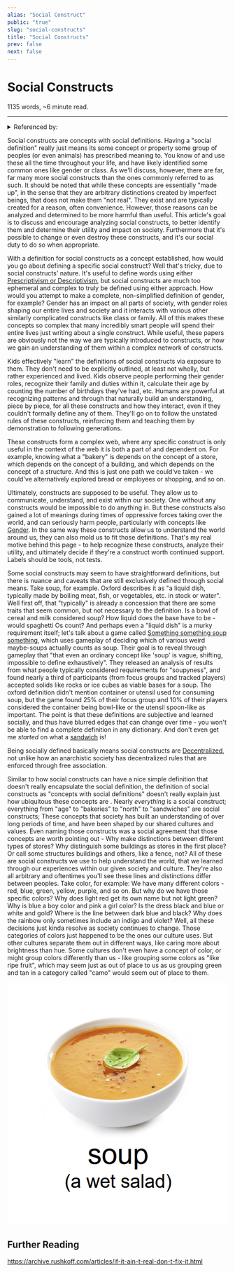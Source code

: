 ```yaml
---
alias: "Social Construct"
public: "true"
slug: "social-constructs"
title: "Social Constructs"
prev: false
next: false
---
```

<script setup>
import { data } from '../../git.data.ts';
import { useData } from 'vitepress';
const pageData = useData();
</script>
<h1 class="p-name">Social Constructs</h1>
<p>1135 words, ~6 minute read. <span v-html="data[`site/${pageData.page.value.relativePath}`]" /></p>
<hr/>

<details><summary>Referenced by:</summary><a href="/garden/free-association/index.md">Free Association</a><a href="/garden/gender/index.md">Gender</a><a href="/garden/gerrymandering/index.md">Gerrymandering</a><a href="/garden/guide-to-incrementals/defining-the-genre/index.md">Guide to Incrementals/Defining the Genre</a><a href="/garden/objectivity/index.md">Objectivity</a><a href="/garden/prescriptivism-vs-descriptivism/index.md">Prescriptivism vs Descriptivism</a><a href="/garden/scientific-constructivism/index.md">Scientific Constructivism</a><a href="/garden/standardized-education/index.md">Standardized Education</a><a href="/garden/trans-athletes-in-sports/index.md">Trans athletes in sports</a></details>

Social constructs are concepts with social definitions. Having a "social definition" really just means its some concept or property some group of peoples (or even animals) has prescribed meaning to. You know of and use these all the time throughout your life, and have likely identified some common ones like gender or class. As we'll discuss, however, there are far, far many more social constructs than the ones commonly referred to as such. It should be noted that while these concepts are essentially "made up", in the sense that they are arbitrary distinctions created by imperfect beings, that does not make them "not real". They exist and are typically created for a reason, often convenience. However, those reasons can be analyzed and determined to be more harmful than useful. This article's goal is to discuss and encourage analyzing social constructs, to better identify them and determine their utility and impact on society. Furthermore that it's possible to change or even destroy these constructs, and it's our social duty to do so when appropriate.

With a definition for social constructs as a concept established, how would you go about defining a specific social construct? Well that's tricky, due to social constructs' nature. It's useful to define words using either [Prescriptivism or Descriptivism](/garden/prescriptivism-vs-descriptivism/index.md), but social constructs are much too ephemeral and complex to truly be defined using either approach. How would you attempt to make a complete, non-simplified definition of gender, for example? Gender has an impact on all parts of society, with gender roles shaping our entire lives and society and it interacts with various other similarly complicated constructs like class or family. All of this makes these concepts so complex that many incredibly smart people will spend their entire lives just writing about a single construct. While useful, these papers are obviously not the way we are typically introduced to constructs, or how we gain an understanding of them within a complex network of constructs.

Kids effectively "learn" the definitions of social constructs via exposure to them. They don't need to be explicitly outlined, at least not wholly, but rather experienced and lived. Kids observe people performing their gender roles, recognize their family and duties within it, calculate their age by counting the number of birthdays they've had, etc. Humans are powerful at recognizing patterns and through that naturally build an understanding, piece by piece, for all these constructs and how they interact, even if they couldn't formally define any of them. They'll go on to follow the unstated rules of these constructs, reinforcing them and teaching them by demonstration to following generations.

These constructs form a complex web, where any specific construct is only useful in the context of the web it is both a part of and dependent on. For example, knowing what a "bakery" is depends on the concept of a store, which depends on the concept of a building, and which depends on the concept of a structure. And this is just one path we could've taken - we could've alternatively explored bread or employees or shopping, and so on.

Ultimately, constructs are supposed to be useful. They allow us to communicate, understand, and exist within our society. One without any constructs would be impossible to do anything in. But these constructs also gained a lot of meanings during times of oppressive forces taking over the world, and can seriously harm people, particularly with concepts like [Gender](/garden/gender/index.md).  In the same way these constructs allow us to understand the world around us, they can also mold us to fit those definitions. That's my real motive behind this page - to help recognize these constructs, analyze their utility, and ultimately decide if they're a construct worth continued support. Labels should be tools, not tests.

Some social constructs may seem to have straightforward definitions, but there is nuance and caveats that are still exclusively defined through social means. Take soup, for example. Oxford describes it as "a liquid dish, typically made by boiling meat, fish, or vegetables, etc. in stock or water". Well first off, that "typically" is already a concession that there are some traits that seem common, but not necessary to the definition. Is a bowl of cereal and milk considered soup? How liquid does the base have to be - would spaghetti Os count? And perhaps even a "liquid dish" is a murky requirement itself; let's talk about a game called [Something something soup something](https://soup.gua-le-ni.com/), which uses gameplay of deciding which of various weird maybe-soups actually counts as soup. Their goal is to reveal through gameplay that "that even an ordinary concept like 'soup' is vague, shifting, impossible to define exhaustively". They released an analysis of results from what people typically considered requirements for "soupyness", and found nearly a third of participants (from focus groups and tracked players) accepted solids like rocks or ice cubes as viable bases for a soup. The oxford definition didn't mention container or utensil used for consuming soup, but the game found 25% of their focus group and 10% of their players considered the container being bowl-like or the utensil spoon-like as important. The point is that these definitions are subjective and learned socially, and thus have blurred edges that can change over time - you won't be able to find a complete definition in any dictionary. And don't even get me _started_ on what a [sandwich](https://cuberule.com/) is!

Being socially defined basically means social constructs are [Decentralized](/garden/decentralized/index.md), not unlike how an anarchistic society has decentralized rules that are enforced through free association.

Similar to how social constructs can have a nice simple definition that doesn't really encapsulate the social definition, the definition of social constructs as "concepts with social definitions" doesn't really explain just how ubiquitous these concepts are . Nearly _everything_ is a social construct; everything from "age" to "bakeries" to "north" to "sandwiches" are social constructs; These concepts that society has built an understanding of over long periods of time, and have been shaped by our shared cultures and values. Even naming those constructs was a social agreement that those concepts are worth pointing out - Why make distinctions between different types of stores? Why distinguish some buildings as stores in the first place? Or call some structures buildings and others, like a fence, not? All of these are social constructs we use to help understand the world, that we learned through our experiences within our given society and culture. They're also all arbitrary and oftentimes you'll see these lines and distinctions differ between peoples. Take color, for example: We have many different colors - red, blue, green, yellow, purple, and so on. But why do we have those specific colors? Why does light red get its own name but not light green? Why is blue a boy color and pink a girl color? Is the dress black and blue or white and gold? Where is the line between dark blue and black? Why does the rainbow only sometimes include an indigo and violet? Well, all these decisions just kinda resolve as society continues to change. Those categories of colors just happened to be the ones our culture uses. But other cultures separate them out in different ways, like caring more about brightness than hue. Some cultures don't even have a concept of color, or might group colors differently than us - like grouping some colors as "like ripe fruit", which may seem just as out of place to us as us grouping green and tan in a category called "camo" would seem out of place to them.

<div class="img-container"><img src="/garden/image_1729082650006_0.png" title="image.png"/></div>

## Further Reading

https://archive.rushkoff.com/articles/if-it-ain-t-real-don-t-fix-it.html